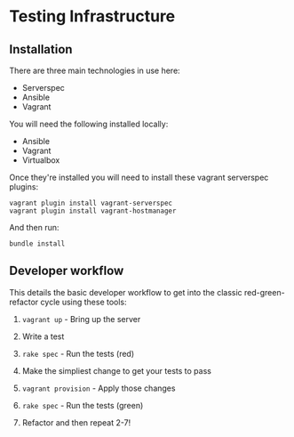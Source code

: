 Testing Infrastructure
======================

## Installation

There are three main technologies in use here:

- Serverspec
- Ansible
- Vagrant

You will need the following installed locally:
- Ansible
- Vagrant
- Virtualbox

Once they're installed you will need to install these vagrant serverspec plugins:
```
vagrant plugin install vagrant-serverspec
vagrant plugin install vagrant-hostmanager
```

And then run:
```
bundle install
```

## Developer workflow
This details the basic developer workflow to get into the classic red-green-refactor cycle using these tools:

1. ``` vagrant up ``` - Bring up the server 

2. Write a test

3. ``` rake spec ``` - Run the tests (red) 

4. Make the simpliest change to get your tests to pass

5. ``` vagrant provision ``` - Apply those changes 

6. ``` rake spec ``` - Run the tests (green)

7. Refactor and then repeat 2-7! 